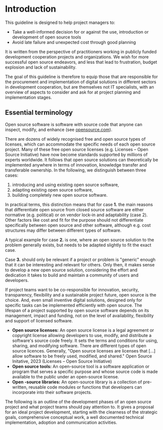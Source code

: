 # Introduction 

This guideline is designed to help project managers to:

 - Take a well-informed decision for or against the use, introduction or development of open source tools 
 - Avoid late failure and unexpected cost through good planning 

It is written from the perspective of practitioners working in publicly funded development cooperation projects and organizations. We wish for more successful open source endeavors, and less that lead to frustration, budget explosion and lack of sustainability. 

The goal of this guideline is therefore to equip those that are responsible for the procurement and implementation of digital solutions in different sectors in development cooperation, but are themselves not IT specialists, with an overview of aspects to consider and ask for at project planning and implementation stages.

## Essential terminology 

Open source software is software with source code that anyone can inspect, modify, and enhance (see [opensource.com](https://opensource.com/resources/what-open-source)). 

There are dozens of widely recognised free and open source types of licenses, which can accommodate the specific needs of each open source project. Many of these free open source licenses (e.g. Licenses – Open Source Initiative) have now become standards supported by millions of experts worldwide. It follows that open source solutions can theoretically be implemented anywhere in terms of innovation, knowledge transfer and transferable ownership. In the following, we distinguish between three cases:

 1. introducing and using existing open source software,  
 1. adapting existing open source software, 
 1. building completely new open source software.  

In practical terms, this distinction means that for case **1.** the main reasons that differentiate open source from closed source software are either normative (e.g. political) or on vendor lock-in and adaptability (case 2). Other factors like cost and fit for the purpose should not differentiate specifically between open source and other software, although e.g. cost structures may differ between different types of software. 

A typical example for case **2.** is one, where an open source solution to the problem generally exists, but needs to be adapted slightly to fit the exact case.  

Case **3.** should only be relevant if a project or problem is "generic" enough that it can be interesting and relevant for others. Only then, it makes sense to develop a new open source solution, considering the effort and dedication it takes to build and maintain a community of users and developers. 

If project teams want to be co-responsible for innovation, security, transparency, flexibility and a sustainable project future, open source is the choice. And, even small inventive digital solutions, designed only for specific tasks can be implemented efficiently with open source. The lifespan of a project supported by open source software depends on its management, impact and funding, not on the level of availability, flexibility and support of licensed software.

 - **Open source licenses:** An open source license is a legal agreement or copyright license allowing developers to use, modify, and distribute a software's source code freely. It sets the terms and conditions for using, sharing, and modifying software. There are different types of open source licences. Generally, "Open source licenses are licenses that [...] allow software to be freely used, modified, and shared." Open Source Initative, 2023 (Licenses – Open Source Initiative) 
 - **Open source tools:** An open-source tool is a software application or program that serves a specific purpose and whose source code is made available to the public under an open-source license. 
 - **Open -source libraries:** An open-source library is a collection of pre-written, reusable code modules or functions that developers can incorporate into their software projects.

The following is an outline of the development phases of an open source project and what project teams should pay attention to. It gives a proposal for an ideal project development, starting with the clearness of the strategic goals, comprehensive conceptual work, a well documented technical implementation, adoption and communication activities.